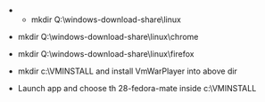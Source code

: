 * * mkdir Q:\windows-download-share\linux
* mkdir Q:\windows-download-share\linux\chrome
* mkdir Q:\windows-download-share\linux\firefox

* mkdir c:\VMINSTALL and install VmWarPlayer into above dir
* Launch app and choose th 28-fedora-mate inside c:\VMINSTALL
